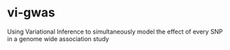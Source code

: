# vi-gwas
Using Variational Inference to simultaneously model the effect of every SNP in a genome wide association study
